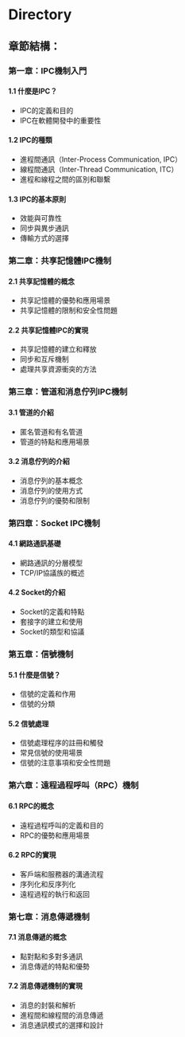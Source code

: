# Directory

## 章節結構：

### 第一章：IPC機制入門

#### 1.1 什麼是IPC？

- IPC的定義和目的
- IPC在軟體開發中的重要性

#### 1.2 IPC的種類

- 進程間通訊（Inter-Process Communication, IPC）
- 線程間通訊（Inter-Thread Communication, ITC）
- 進程和線程之間的區別和聯繫

#### 1.3 IPC的基本原則

- 效能與可靠性
- 同步與異步通訊
- 傳輸方式的選擇

### 第二章：共享記憶體IPC機制

#### 2.1 共享記憶體的概念

- 共享記憶體的優勢和應用場景
- 共享記憶體的限制和安全性問題

#### 2.2 共享記憶體IPC的實現

- 共享記憶體的建立和釋放
- 同步和互斥機制
- 處理共享資源衝突的方法

### 第三章：管道和消息佇列IPC機制

#### 3.1 管道的介紹

- 匿名管道和有名管道
- 管道的特點和應用場景

#### 3.2 消息佇列的介紹

- 消息佇列的基本概念
- 消息佇列的使用方式
- 消息佇列的優勢和限制

### 第四章：Socket IPC機制

#### 4.1 網路通訊基礎

- 網路通訊的分層模型
- TCP/IP協議族的概述

#### 4.2 Socket的介紹

- Socket的定義和特點
- 套接字的建立和使用
- Socket的類型和協議

### 第五章：信號機制

#### 5.1 什麼是信號？

- 信號的定義和作用
- 信號的分類

#### 5.2 信號處理

- 信號處理程序的註冊和觸發
- 常見信號的使用場景
- 信號的注意事項和安全性問題

### 第六章：遠程過程呼叫（RPC）機制

#### 6.1 RPC的概念

- 遠程過程呼叫的定義和目的
- RPC的優勢和應用場景

#### 6.2 RPC的實現

- 客戶端和服務器的溝通流程
- 序列化和反序列化
- 遠程過程的執行和返回

### 第七章：消息傳遞機制

#### 7.1 消息傳遞的概念

- 點對點和多對多通訊
- 消息傳遞的特點和優勢

#### 7.2 消息傳遞機制的實現

- 消息的封裝和解析
- 進程間和線程間的消息傳遞
- 消息通訊模式的選擇和設計